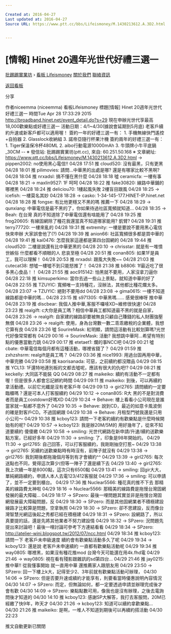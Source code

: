 ```yaml
---

Created at: 2016-04-27
Last updated at: 2016-04-27
Source URL: https://www.ptt.cc/bbs/Lifeismoney/M.1430213612.A.3D2.html


---
```


# [情報] Hinet 20週年光世代好禮三選一


[批踢踢實業坊](https://www.ptt.cc/) › [看板 Lifeismoney](https://www.ptt.cc/bbs/Lifeismoney/index.html) [關於我們](https://www.ptt.cc/about.html) [聯絡資訊](https://www.ptt.cc/contact.html)

[返回看板](https://www.ptt.cc/bbs/Lifeismoney/index.html)

分享

作者niceemma (niceemma)
看板Lifeismoney
標題\[情報\] Hinet 20週年光世代好禮三選一
時間Tue Apr 28 17:33:29 2015
<http://broadband.hinet.net/event_detail.do?s=29> 現在申辦光世代享最高18,000歡樂點或好禮三選一 活動日期：4/1~4/30(據說會延期到5月底) 老客戶續約升速或新客戶都可以適用喔！ 簽約一年的好禮三選一有： 1. 手機無線快門遙控+自拍器 2. Glasslock收納組 3. 諾帝亞隨行杯果汁機 簽約兩年的好禮三選一有： 1. Tiger保溫保冷杯480ML 2. aibo行動電源10000mAh 3. 牛頭牌小牛平底鍋\_30CM -- ※ 發信站: 批踢踢實業坊(ptt.cc), 來自: 60.251.50.168 ※ 文章網址: <https://www.ptt.cc/bbs/Lifeismoney/M.1430213612.A.3D2.html>
→ pippen2002: no使用黑心電信!! 04/28 17:51
推 cloud520: 沒有最黑，只有更黑 04/28 18:01
推 pilimovies: 請問...中華黑的出處是哪? 還是有哪家比較不黑啊? 04/28 18:04
推 nrxadsl: 搞不懂在黑什麼 04/28 18:18
噓 ceramicfa: 一樓有事 04/28 18:21
→ maxlin9527: 1F 呵呵 04/28 18:22
推 fake30820: 線路中華鋪的 哪裡黑 04/28 18:24
推 deliciou70: 1樓起風失敗 2樓盲目跟風 04/28 18:25
→ icefish: 一樓莫名其妙 04/28 18:28
→ casko: 1-34-145-177.HINET-IP.hinet.net 04/28 18:28
推 fongse: 有比他更穩又不黑的嗎 推薦一下 04/28 18:29
→ qunxiang: 中華電信是最不黑的了，你如果待過社區寬頻就知道... 04/28 18:35
→ Beah: 在台灣 真的不知道除了中華電信還有啥能用了 04/28 19:25
推 frog20605: 有線固網除了種花我還當真不知道哪家能用? 凱臂? 04/28 19:31
推 terry77720: 一樓來亂的 04/28 19:31
推 extremity: 一樓是要說不要用黑心電信 快來申辦 大家誤會他了(?) 04/28 19:39
推 anion66: 社區寬頻很多都是買中華的 04/28 19:41
推 kai0476: 怎麼我家這邊都是第四台固網的 04/28 19:44
推 cloud520: 二樓是說還有比中華更黑的 04/28 20:10
→ chrisstar: 就是有一堆憤世嫉俗 什麼都看不順眼的人 悲哀至極 04/28 20:51
推 conan805: 如果1F是員工，我可以理解！ 04/28 20:53
推 nrxadsl: 跟風大失敗~~ 04/28 21:03
推 cutecat38: 想噓一樓噓不到只能怒推了！ 04/28 21:38
推 b8806: 1f最近吃了很多黑心食品！！ 04/28 21:55
推 aoc915142: 怕黑就不要用，人家沒拿刀逼你 04/28 22:18
推 kimsuperkimo: 當你去過一些山上景點，就知道中華的好了 04/28 22:55
推 TZUYIC: 寬頻唯一支持種花，沒辦法，其他都比種花爛太多。 04/28 23:07
→ TZUYIC: 絕對不要用dd 04/28 23:08
→ gima0615: 一樓不知道線路都是中華的嗎... 04/28 23:15
推 s971305: 中華黑嗎...... 感覺很棒呀 推中華 04/28 23:19
推 discbear: 我個人推中華,客服不囉嗦XD~維修很快速! 04/28 23:23
推 realgift: c大你是員工嗎？相信中華員工都知道最不黑的就是自家， 04/28 23:26
→ realgift: 自家建的線路卻要被無良只顧自己賺錢的私人財團強壓無償 04/28 23:26
→ realgift: 使用，身為台灣數一數二乖乖繳稅的企業體，我想它算有良 04/28 23:26
噓 SourireMask: 紅明顯，請問這活動有比較划算嗎?光世代好像常常都有 04/29 00:16
→ SourireMask: 活動? 我想跳中華阿...希望有特別點的優惠當動力跳 04/29 00:17
推 etetaet1: 爛的事NCC吧 04/29 00:21
噓 cbate: 中華電信每個月都有這種活動，哪裡省錢了？ 04/29 01:59
推 zxhzshsrm: realgift是員工嗎？ 04/29 03:36
推 nice1993: 用過台固再用中華，中華完勝 04/29 03:58
推 kaorisanada: 可惡，之前續約都沒贈品 04/29 08:15
推 YCL13: 1F還特地連別板的文都去噓呢，應該有很大的仇吧!? 04/29 08:21
推 keckelly: 大同區不能裝 QQ 04/29 08:27
推 maikeiko: 續約有活動不一定都有喔！但是很多人都會忘記綁約時間 04/29 09:11
推 maikeiko: 到後，可以再續約拿活動禮。以前它光纖是沒有老客戶年 04/29 09:13
→ girl2765: 請問續約一定要臨櫃嗎？還是可本人打客服續約 04/29 10:12
→ conan805: R大 黑的不是對消費者而是員工costdown好嗎XD 04/29 10:24
→ Behave: 樓上看看小公司現在是誰當家就一點都不意外了 04/29 10:35
→ Behave: 說到CD，最近的如意卡風波倒的確是對客戶CD。不過固網跟 04/29 10:38
→ Behave: 月租型門號我還是只用小公司～ 04/29 10:38
推 kcboy123: 請問一下老客約續約有歡樂點是什麼時候開始有的呢? 04/29 10:57
→ kcboy123: 我是辦20M/5M的 用好幾年了，從來不知道要續約 傻傻繳 04/29 10:58
→ smiling: 光世代網路在新申請/升速/續約送歡樂點方案，已經好多年 04/29 11:30
→ smiling: 了，印象是98年開始的。 04/29 11:30
→ girl2765: 自己回答，可以打客服續約，我剛剛抽空打惹~ 04/29 13:38
→ girl2765: 另續約送歡樂點時有時沒有，前陣子就沒有 04/29 13:38
→ girl2765: 我到期後都拖幾個月等到有才會續約^^ 04/29 13:39
→ girl2765: 每次送點也不同，覺得這次算少(但等一陣子了還是續下去 04/29 13:40
→ girl2765: 我上次續一年是8000點，這次只有6500點 04/29 13:41
→ smiling: 回gir大大，單純網路續約，申請人本人去電123/412客服就 04/29 17:36
→ smiling: 可以申請了，並不一定要到櫃台。 04/29 17:36
推 Nuclear5566: 種花真的推不下去 那精美的線路費太神啦 04/29 18:16
→ Nuclear5566: 那精美的線路費是拖慢台灣固網發展的最大障礙... 04/29 18:17
→ SPzero: 最後一哩問題其實並非是拖慢台灣固網發展最大障礙問題，反 04/29 18:30
→ SPzero: 而是其他固網業者不積極建設線路才比較算是問題，空拿執照 04/29 18:30
→ SPzero: 卻不思建設，反而像台灣智慧光網這後起之秀都已經在積極建 04/29 18:31
→ SPzero: 設網路了，所以真要提的話，還是先將其他業者不努力建設情 04/29 18:32
→ SPzero: 況問題先提出來討論吧！最後一哩討論可參考下方連結看看 04/29 18:34
→ SPzero: <http://atelier-wini.blogspot.tw/2012/07/ncc.html> 04/29 18:34
推 kcboy123: 請問一下 老客戶未申級速度 續約會有歡樂點活動多久了呢 04/29 19:34
→ kcboy123: 還是說 老客戶未申速續約 一直都有歡樂點活動呢 04/29 19:34
推 way0805: 哪裡黑，如果沒有種花推mod 台灣今天可能還在用4k.fhd電 04/29 21:46
→ way0805: 視在看有殘影跟雜訊的sd第四台... 04/29 21:46
推 jay0215: 推中華!! 從我懂事開始 就一直用中華 還推薦家人跟朋友用 04/29 23:50
→ SPzero: 回一下樓上k大，記得至少2、3年前就有歡樂點活動可辦理， 04/30 14:06
→ SPzero: 但是否要升速或續約才能享有，則要看當時優惠說明內容情況 04/30 14:07
→ SPzero: 而定，但無論如何，都一定要透過申請並辦理完成後才會有歡 04/30 14:09
→ SPzero: 樂點點數可用，像我也是沒有辦理，之後去電詢問後才知道的 04/30 14:10
推 kcboy123: 感謝SP大解答，我打去客服問，20M已經繳了快9年，昨天才 04/30 21:26
→ kcboy123: 知道可以續約拿歡樂點... 04/30 21:26
推 maikeiko: 是啊，一堆人不知道到期後可以再續約搭活動 04/30 22:23

推文自動更新已關閉

